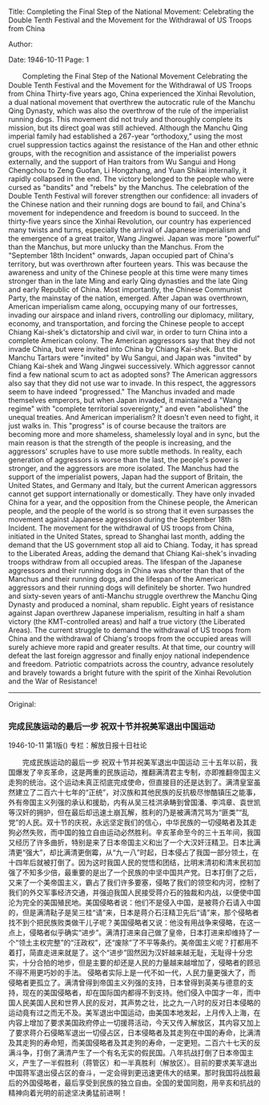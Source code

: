 Title: Completing the Final Step of the National Movement: Celebrating the Double Tenth Festival and the Movement for the Withdrawal of US Troops from China

Author:

Date: 1946-10-11
Page: 1

　　Completing the Final Step of the National Movement
    Celebrating the Double Tenth Festival and the Movement for the Withdrawal of US Troops from China
    Thirty-five years ago, China experienced the Xinhai Revolution, a dual national movement that overthrew the autocratic rule of the Manchu Qing Dynasty, which was also the overthrow of the rule of the imperialist running dogs. This movement did not truly and thoroughly complete its mission, but its direct goal was still achieved. Although the Manchu Qing imperial family had established a 267-year “orthodoxy,” using the most cruel suppression tactics against the resistance of the Han and other ethnic groups, with the recognition and assistance of the imperialist powers externally, and the support of Han traitors from Wu Sangui and Hong Chengchou to Zeng Guofan, Li Hongzhang, and Yuan Shikai internally, it rapidly collapsed in the end. The victory belonged to the people who were cursed as "bandits" and "rebels" by the Manchus. The celebration of the Double Tenth Festival will forever strengthen our confidence: all invaders of the Chinese nation and their running dogs are bound to fail, and China's movement for independence and freedom is bound to succeed. In the thirty-five years since the Xinhai Revolution, our country has experienced many twists and turns, especially the arrival of Japanese imperialism and the emergence of a great traitor, Wang Jingwei. Japan was more "powerful" than the Manchus, but more unlucky than the Manchus. From the "September 18th Incident" onwards, Japan occupied part of China's territory, but was overthrown after fourteen years. This was because the awareness and unity of the Chinese people at this time were many times stronger than in the late Ming and early Qing dynasties and the late Qing and early Republic of China. Most importantly, the Chinese Communist Party, the mainstay of the nation, emerged. After Japan was overthrown, American imperialism came along, occupying many of our fortresses, invading our airspace and inland rivers, controlling our diplomacy, military, economy, and transportation, and forcing the Chinese people to accept Chiang Kai-shek's dictatorship and civil war, in order to turn China into a complete American colony. The American aggressors say that they did not invade China, but were invited into China by Chiang Kai-shek. But the Manchu Tartars were "invited" by Wu Sangui, and Japan was "invited" by Chiang Kai-shek and Wang Jingwei successively. Which aggressor cannot find a few national scum to act as adopted sons? The American aggressors also say that they did not use war to invade. In this respect, the aggressors seem to have indeed "progressed." The Manchus invaded and made themselves emperors, but when Japan invaded, it maintained a "Wang regime" with "complete territorial sovereignty," and even "abolished" the unequal treaties. And American imperialism? It doesn't even need to fight, it just walks in. This "progress" is of course because the traitors are becoming more and more shameless, shamelessly loyal and in sync, but the main reason is that the strength of the people is increasing, and the aggressors' scruples have to use more subtle methods.
    In reality, each generation of aggressors is worse than the last, the people's power is stronger, and the aggressors are more isolated. The Manchus had the support of the imperialist powers, Japan had the support of Britain, the United States, and Germany and Italy, but the current American aggressors cannot get support internationally or domestically. They have only invaded China for a year, and the opposition from the Chinese people, the American people, and the people of the world is so strong that it even surpasses the movement against Japanese aggression during the September 18th Incident. The movement for the withdrawal of US troops from China, initiated in the United States, spread to Shanghai last month, adding the demand that the US government stop all aid to Chiang. Today, it has spread to the Liberated Areas, adding the demand that Chiang Kai-shek's invading troops withdraw from all occupied areas. The lifespan of the Japanese aggressors and their running dogs in China was shorter than that of the Manchus and their running dogs, and the lifespan of the American aggressors and their running dogs will definitely be shorter. Two hundred and sixty-seven years of anti-Manchu struggle overthrew the Manchu Qing Dynasty and produced a nominal, sham republic. Eight years of resistance against Japan overthrew Japanese imperialism, resulting in half a sham victory (the KMT-controlled areas) and half a true victory (the Liberated Areas). The current struggle to demand the withdrawal of US troops from China and the withdrawal of Chiang's troops from the occupied areas will surely achieve more rapid and greater results. At that time, our country will defeat the last foreign aggressor and finally enjoy national independence and freedom. Patriotic compatriots across the country, advance resolutely and bravely towards a bright future with the spirit of the Xinhai Revolution and the War of Resistance!



<hr /> 

Original: 


### 完成民族运动的最后一步  祝双十节并祝美军退出中国运动

1946-10-11
第1版()
专栏：解放日报十日社论

　　完成民族运动的最后一步
    祝双十节并祝美军退出中国运动
    三十五年以前，我国爆发了辛亥革命，这是两重的民族运动，推翻满清君主专制，亦即推翻帝国主义走狗的统治。这个运动未真正彻底完成使命，但直接目的还是达到了。满清皇室虽然建立了二百六十七年的“正统”，对汉族和其他民族的反抗极尽惨酷镇压之能事，外有帝国主义列强的承认和援助，内有从吴三桂洪承畴到曾国潘、李鸿章、袁世凯等汉奸的拥护，但在最后却迅速土崩瓦解，胜利的乃是被满清咒骂为“匪类”“乱党”的人民。双十节的庆祝，永远坚定我们的信心，中华民族的一切侵略者及其走狗必然失败，而中国的独立自由运动必然胜利。辛亥革命至今的三十五年间，我国又经历了许多曲折，特别是来了日本帝国主义和出了一个大汉奸汪精卫。日本比满清更“强大”，却比满清更倒霉，从“九一八”时起，日本侵占了我国一部分领土，在十四年后就被打倒了。因为这时我国人民的觉悟和团结，比明末清初和清末民初加强了不知多少倍，最重要的是出了一个民族的中坚中国共产党。日本打倒了之后，又来了一个美帝国主义，霸占了我们许多要塞，侵略了我们的领空和内河，控制了我们的外交军事经济交通，并强迫我国人民接受蒋介石的独裁和内战，以便使中国沦为完全的美国殖民地。美国侵略者说：他们不是侵入中国，是被蒋介石请入中国的，但是满清鞑子是吴三桂“请”来，日本是蒋介石汪精卫先后“请”来，那个侵略者找不到个把民族败类做干儿子呢？美国侵略者又说：他没有用战争来侵略，在这一点上，侵略者似乎确实“进步”。满清打进来自己做了皇帝，日本打进来却维持了一个“领土主权完整”的“汪政权”，还“废除”了不平等条约。美帝国主义呢？打都用不着打，简直走进来就是了。这个“进步”固然因为汉奸越来越无耻，无耻得十分忠实，十分合拍的地步，但是主要的却还是人民的力量越来越增加了，侵略者的顾忌不得不用更巧妙的手法。
    侵略者实际上是一代不如一代，人民力量更强大了，而侵略者更孤立了。满清曾得到帝国主义列强的支持，日本曾得到英美与德意的支持，现在的美国侵略者，却在国际国内都得不到支持。他们侵入中国才一年，而中国人民美国人民和世界人民的反对，其声势之壮，比之九一八时的反对日本侵略的运动竟有过之而无不及。美军退出中国运动，由美国本地发起，上月传入上海，在内容上增加了要求美国政府停止一切援蒋活动，今天又传入解放区，其内容又加上了要求蒋介石侵略军退出一切侵占区，日本侵略者及其走狗在中国的寿命，比满清及其走狗的寿命短，而美国侵略者及其走狗的寿命，一定更短。二百六十七天的反满斗争，打倒了满清产生了一个有名无实的假民国。八年抗战打倒了日本帝国主义，产生了一半假胜利（蒋管区）和一半真胜利（解放区）。目前的要求美军退出中国蒋军退出侵占区的奋斗，一定会得到更迅速更伟大的结果。那时我国将战胜最后的外国侵略者，最后享受到民族的独立自由。全国的爱国同胞，用辛亥和抗战的精神向着光明的前途坚决勇猛前进啊！
